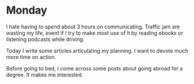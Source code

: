 # Monday

I hate having to spend about 3 hours on communicating. Traffic jam are wasting my life, event if I try to make most use of it by reading ebooks or listening podcasts while driving.

Today I write some articles articulating my planning. I want to devote much more time on action.

Before going to bed, I come across some posts about going abroad for a degree. It makes me interested.